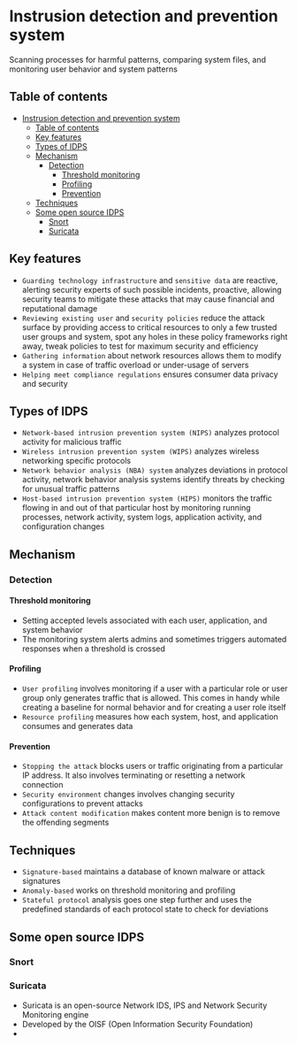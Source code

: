 # Instrusion detection and prevention system

Scanning processes for harmful patterns, comparing system files, and monitoring user behavior and system patterns

## Table of contents

- [Instrusion detection and prevention system](#instrusion-detection-and-prevention-system)
  - [Table of contents](#table-of-contents)
  - [Key features](#key-features)
  - [Types of IDPS](#types-of-idps)
  - [Mechanism](#mechanism)
    - [Detection](#detection)
      - [Threshold monitoring](#threshold-monitoring)
      - [Profiling](#profiling)
      - [Prevention](#prevention)
  - [Techniques](#techniques)
  - [Some open source IDPS](#some-open-source-idps)
    - [Snort](#snort)
    - [Suricata](#suricata)

## Key features

- `Guarding technology infrastructure` and `sensitive data` are reactive, alerting security experts of such possible incidents, proactive, allowing security teams to mitigate these attacks that may cause financial and reputational damage
- `Reviewing existing user` and `security policies` reduce the attack surface by providing access to critical resources to only a few trusted user groups and system, spot any holes in these policy frameworks right away, tweak policies to test for maximum security and efficiency
- `Gathering information` about network resources allows them to modify a system in case of traffic overload or under-usage of servers
- `Helping meet compliance regulations` ensures consumer data privacy and security

## Types of IDPS

- `Network-based intrusion prevention system (NIPS)` analyzes protocol activity for malicious traffic
- `Wireless intrusion prevention system (WIPS)` analyzes wireless networking specific protocols
- `Network behavior analysis (NBA) system` analyzes deviations in protocol activity, network behavior analysis systems identify threats by checking for unusual traffic patterns
- `Host-based intrusion prevention system (HIPS)` monitors the traffic flowing in and out of that particular host by monitoring running processes, network activity, system logs, application activity, and configuration changes

## Mechanism

### Detection

#### Threshold monitoring

- Setting accepted levels associated with each user, application, and system behavior
- The monitoring system alerts admins and sometimes triggers automated responses when a threshold is crossed

#### Profiling

- `User profiling` involves monitoring if a user with a particular role or user group only generates traffic that is allowed. This comes in handy while creating a baseline for normal behavior and for creating a user role itself
- `Resource profiling` measures how each system, host, and application consumes and generates data

#### Prevention

- `Stopping the attack` blocks users or traffic originating from a particular IP address. It also involves terminating or resetting a network connection
- `Security environment` changes involves changing security configurations to prevent attacks
- `Attack content modification` makes content more benign is to remove the offending segments

## Techniques

- `Signature-based` maintains a database of known malware or attack signatures
- `Anomaly-based` works on threshold monitoring and profiling
- `Stateful protocol` analysis goes one step further and uses the predefined standards of each protocol state to check for deviations

## Some open source IDPS

### Snort

### Suricata

- Suricata is an open-source Network IDS, IPS and Network Security Monitoring engine
- Developed by the OISF (Open Information Security Foundation)
- 